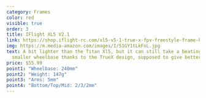 ```yaml
---
category: Frames
color: red
visible: true
order: 3
title: IFlight XL5 V2.1
link: https://shop.iflight-rc.com/xl5-v5-1-true-x-fpv-freestyle-frame-kit-pro1293
img: https://m.media-amazon.com/images/I/51GY1tLkFnL.jpg
text: A bit lighter than the Titan Xl5, but it can still take a beating. Slighly
  smaller wheelbase thanks to the TrueX design, supposed to give better handling
price: $55.99
point1: "Wheelbase: 240mm"
point2: "Weight: 147g"
point3: "Arms: 5mm"
point4: "Bottom/Top/Mid: 2/3/2mm"
---
```

